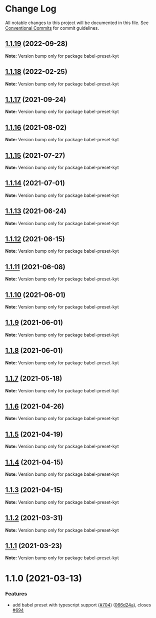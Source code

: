 # Change Log

All notable changes to this project will be documented in this file.
See [Conventional Commits](https://conventionalcommits.org) for commit guidelines.

## [1.1.19](https://github.com/nytimes/kyt/compare/babel-preset-kyt@1.1.18...babel-preset-kyt@1.1.19) (2022-09-28)

**Note:** Version bump only for package babel-preset-kyt





## [1.1.18](https://github.com/nytimes/kyt/compare/babel-preset-kyt@1.1.17...babel-preset-kyt@1.1.18) (2022-02-25)

**Note:** Version bump only for package babel-preset-kyt





## [1.1.17](https://github.com/nytimes/kyt/compare/babel-preset-kyt@1.1.16...babel-preset-kyt@1.1.17) (2021-09-24)

**Note:** Version bump only for package babel-preset-kyt





## [1.1.16](https://github.com/nytimes/kyt/compare/babel-preset-kyt@1.1.15...babel-preset-kyt@1.1.16) (2021-08-02)

**Note:** Version bump only for package babel-preset-kyt





## [1.1.15](https://github.com/nytimes/kyt/compare/babel-preset-kyt@1.1.14...babel-preset-kyt@1.1.15) (2021-07-27)

**Note:** Version bump only for package babel-preset-kyt





## [1.1.14](https://github.com/nytimes/kyt/compare/babel-preset-kyt@1.1.13...babel-preset-kyt@1.1.14) (2021-07-01)

**Note:** Version bump only for package babel-preset-kyt





## [1.1.13](https://github.com/nytimes/kyt/compare/babel-preset-kyt@1.1.12...babel-preset-kyt@1.1.13) (2021-06-24)

**Note:** Version bump only for package babel-preset-kyt





## [1.1.12](https://github.com/nytimes/kyt/compare/babel-preset-kyt@1.1.11...babel-preset-kyt@1.1.12) (2021-06-15)

**Note:** Version bump only for package babel-preset-kyt





## [1.1.11](https://github.com/nytimes/kyt/compare/babel-preset-kyt@1.1.10...babel-preset-kyt@1.1.11) (2021-06-08)

**Note:** Version bump only for package babel-preset-kyt





## [1.1.10](https://github.com/nytimes/kyt/compare/babel-preset-kyt@1.1.9...babel-preset-kyt@1.1.10) (2021-06-01)

**Note:** Version bump only for package babel-preset-kyt





## [1.1.9](https://github.com/nytimes/kyt/compare/babel-preset-kyt@1.1.8...babel-preset-kyt@1.1.9) (2021-06-01)

**Note:** Version bump only for package babel-preset-kyt





## [1.1.8](https://github.com/nytimes/kyt/compare/babel-preset-kyt@1.1.7...babel-preset-kyt@1.1.8) (2021-06-01)

**Note:** Version bump only for package babel-preset-kyt





## [1.1.7](https://github.com/nytimes/kyt/compare/babel-preset-kyt@1.1.6...babel-preset-kyt@1.1.7) (2021-05-18)

**Note:** Version bump only for package babel-preset-kyt





## [1.1.6](https://github.com/nytimes/kyt/compare/babel-preset-kyt@1.1.5...babel-preset-kyt@1.1.6) (2021-04-26)

**Note:** Version bump only for package babel-preset-kyt





## [1.1.5](https://github.com/nytimes/kyt/compare/babel-preset-kyt@1.1.4...babel-preset-kyt@1.1.5) (2021-04-19)

**Note:** Version bump only for package babel-preset-kyt





## [1.1.4](https://github.com/nytimes/kyt/compare/babel-preset-kyt@1.1.3...babel-preset-kyt@1.1.4) (2021-04-15)

**Note:** Version bump only for package babel-preset-kyt





## [1.1.3](https://github.com/nytimes/kyt/compare/babel-preset-kyt@1.1.2...babel-preset-kyt@1.1.3) (2021-04-15)

**Note:** Version bump only for package babel-preset-kyt





## [1.1.2](https://github.com/nytimes/kyt/compare/babel-preset-kyt@1.1.1...babel-preset-kyt@1.1.2) (2021-03-31)

**Note:** Version bump only for package babel-preset-kyt





## [1.1.1](https://github.com/nytimes/kyt/compare/babel-preset-kyt@1.1.0...babel-preset-kyt@1.1.1) (2021-03-23)

**Note:** Version bump only for package babel-preset-kyt





# 1.1.0 (2021-03-13)


### Features

* add babel preset with typescript support ([#704](https://github.com/nytimes/kyt/issues/704)) ([066d24a](https://github.com/nytimes/kyt/commit/066d24ad31fef2ab8777a9ed584901454b59a2e3)), closes [#694](https://github.com/nytimes/kyt/issues/694)
